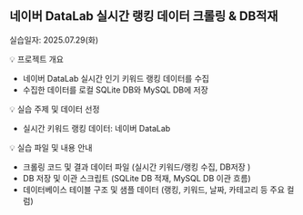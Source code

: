 ## 네이버 DataLab 실시간 랭킹 데이터 크롤링 & DB적재  
실습일자: 2025.07.29(화)  

💡 프로젝트 개요  
- 네이버 DataLab 실시간 인기 키워드 랭킹 데이터를 수집  
- 수집한 데이터를 로컬 SQLite DB와 MySQL DB에 저장  

💡 실습 주제 및 데이터 선정  
- 실시간 키워드 랭킹 데이터: 네이버 DataLab  

💡 실습 파일 및 내용 안내  
- 크롤링 코드 및 결과 데이터 파일 (실시간 키워드/랭킹 수집, DB저장 )  
- DB 저장 및 이관 스크립트 (SQLite DB 적재, MySQL DB 이관 흐름)  
- 데이터베이스 테이블 구조 및 샘플 데이터 (랭킹, 키워드, 날짜, 카테고리 등 주요 컬럼)
